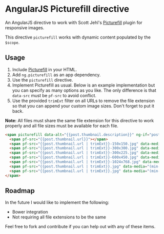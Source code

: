 # AngularJS Picturefill directive

An AngularJS directive to work with Scott Jehl's [Picturefill](https://github.com/scottjehl/picturefill) plugin for responsive images.

This directive `picturefill` works with dynamic content populated by the `$scope`.


## Usage

1. Include [Picturefill](https://github.com/scottjehl/picturefill) in your HTML.
2. Add `ng.picturefill` as an app dependency.
3. Use the `picturefill` directive.
4. Implement Picturefill as usual. Below is an example implementation but you can specify as many options as you like. The only difference is that `data-src` must be `pf-src` to avoid conflict.
5. Use the provided `trimExt` filter on all URLs to remove the file extension so that you can append your custom image sizes. Don't forget to put it back. 

**Note:** All files must share the same file extension for this directive to work properly and all file sizes must be available for each file.

```html
<span picturefill data-alt="{{post.thumbnail.description}}" ng-if="post.thumbnail">
  <span pf-src="{{post.thumbnail.url}}"></span>
  <span pf-src="{{post.thumbnail.url | trimExt}}-150x150.jpg" data-media="(min-width: 1px)"></span>
  <span pf-src="{{post.thumbnail.url | trimExt}}-300x300.jpg" data-media="(min-width: 1px) and (-webkit-min-device-pixel-ratio: 1.5),(min-resolution: 144dpi),(min-resolution: 1.5dppx)"></span>
  <span pf-src="{{post.thumbnail.url | trimExt}}-300x225.jpg" data-media="(min-width: 320px)"></span>
  <span pf-src="{{post.thumbnail.url | trimExt}}-600x450.jpg" data-media="(min-width: 320px) and (-webkit-min-device-pixel-ratio: 1.5),(min-resolution: 144dpi),(min-resolution: 1.5dppx)"></span>
  <span pf-src="{{post.thumbnail.url | trimExt}}-1024x768.jpg" data-media="(min-width: 645px)"></span>
  <span pf-src="{{post.thumbnail.url | trimExt}}.jpg" data-media="(min-width: 645px) and (-webkit-min-device-pixel-ratio: 1.5),(min-resolution: 144dpi),(min-resolution: 1.5dppx)"></span>
  <span pf-src="{{post.thumbnail.url | trimExt}}.jpg" data-media="(min-width: 2068px)"></span>
</span>
```

## Roadmap

In the future I would like to implement the following:

- Bower integration
- Not requiring all file extensions to be the same

Feel free to fork and contribute if you can help out with any of these items.
